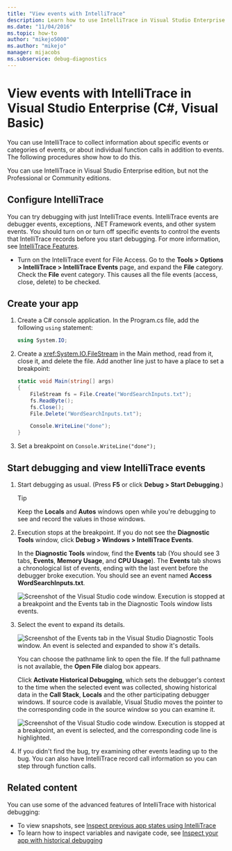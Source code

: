 ```yaml
---
title: "View events with IntelliTrace"
description: Learn how to use IntelliTrace in Visual Studio Enterprise to collect data about specific events, categories of events, and individual function calls.
ms.date: "11/04/2016"
ms.topic: how-to
author: "mikejo5000"
ms.author: "mikejo"
manager: mijacobs
ms.subservice: debug-diagnostics
---
```

# View events with IntelliTrace in Visual Studio Enterprise (C#, Visual Basic)

You can use IntelliTrace to collect information about specific events or categories of events, or about individual function calls in addition to events. The following procedures show how to do this.

You can use IntelliTrace in Visual Studio Enterprise edition, but not the Professional or Community editions.

## <a name="GettingStarted"></a> Configure IntelliTrace

You can try debugging with just IntelliTrace events. IntelliTrace events are debugger events, exceptions, .NET Framework events, and other system events. You should turn on or turn off specific events to control the events that IntelliTrace records before you start debugging. For more information, see [IntelliTrace Features](../debugger/intellitrace-features.md).

- Turn on the IntelliTrace event for File Access. Go to the **Tools > Options > IntelliTrace > IntelliTrace Events** page, and expand the **File** category. Check the **File** event category. This causes all the file events (access, close, delete) to be checked.

## Create your app

1. Create a C# console application. In the Program.cs file, add the following `using` statement:

    ```csharp
    using System.IO;
    ```

2. Create a <xref:System.IO.FileStream> in the Main method, read from it, close it, and delete the file. Add another line just to have a place to set a breakpoint:

    ```csharp
    static void Main(string[] args)
    {
        FileStream fs = File.Create("WordSearchInputs.txt");
        fs.ReadByte();
        fs.Close();
        File.Delete("WordSearchInputs.txt");

        Console.WriteLine("done");
    }
    ```

3. Set a breakpoint on `Console.WriteLine("done");`

## Start debugging and view IntelliTrace events

1. Start debugging as usual. (Press **F5** or click **Debug > Start Debugging**.)

    > [!TIP]
    > Keep the **Locals** and **Autos** windows open while you're debugging to see and record the values in those windows.

2. Execution stops at the breakpoint. If you do not see the **Diagnostic Tools** window, click **Debug > Windows > IntelliTrace Events**.

    In the **Diagnostic Tools** window, find the **Events** tab (You should see 3 tabs, **Events**, **Memory Usage**, and **CPU Usage**). The **Events** tab shows a chronological list of events, ending with the last event before the debugger broke execution. You should see an event named **Access WordSearchInputs.txt**.

    ![Screenshot of the Visual Studio code window. Execution is stopped at a breakpoint and the Events tab in the Diagnostic Tools window lists events.](../debugger/media/intellitrace-update1.png)

3. Select the event to expand its details.

    ![Screenshot of the Events tab in the Visual Studio Diagnostic Tools window. An event is selected and expanded to show it's details.](../debugger/media/intellitraceupdate1-singleevent.png)

    You can choose the pathname link to open the file. If the full pathname is not available, the **Open File** dialog box appears.

    Click **Activate Historical Debugging**, which sets the debugger's context to the time when the selected event was collected, showing historical data in the **Call Stack**, **Locals** and the other participating debugger windows. If source code is available, Visual Studio moves the pointer to the corresponding code in the source window so you can examine it.

    ![Screenshot of the Visual Studio code window. Execution is stopped at a breakpoint, an event is selected, and the corresponding code line is highlighted.](../debugger/media/historicaldebugging-update1.png)

4. If you didn't find the bug, try examining other events leading up to the bug. You can also have IntelliTrace record call information so you can step through function calls.

## Related content

You can use some of the advanced features of IntelliTrace with historical debugging:

- To view snapshots, see [Inspect previous app states using IntelliTrace](../debugger/view-historical-application-state.md)
- To learn how to inspect variables and navigate code, see [Inspect your app with historical debugging](../debugger/historical-debugging-inspect-app.md)
